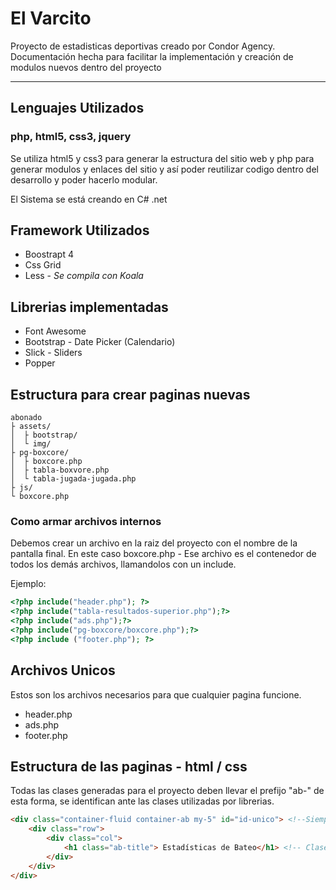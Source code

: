 # El Varcito
Proyecto de estadisticas deportivas creado por Condor Agency. Documentación hecha para facilitar la implementación y creación de modulos nuevos dentro del proyecto


---
## Lenguajes Utilizados
### php, html5, css3, jquery

Se utiliza html5 y css3 para generar la estructura del sitio web y php para generar modulos y enlaces del sitio y así poder reutilizar codigo dentro del desarrollo y poder hacerlo modular.

El Sistema se está creando en C# .net

## Framework Utilizados
* Boostrapt 4
* Css Grid
* Less - *Se compila con Koala*

## Librerias implementadas
* Font Awesome
* Bootstrap - Date Picker (Calendario)
* Slick - Sliders
* Popper

## Estructura para crear paginas nuevas


```
abonado
├ assets/
│  ├ bootstrap/
│  └ img/
├ pg-boxcore/
│  ├ boxcore.php
│  ├ tabla-boxvore.php
│  └ tabla-jugada-jugada.php
├ js/
└ boxcore.php

```

### Como armar archivos internos

Debemos crear un archivo en la raiz del proyecto con el nombre de la pantalla final. En este caso boxcore.php - Ese archivo es el contenedor de todos los demás archivos, llamandolos con un include.

Ejemplo: 

``` php
<?php include("header.php"); ?>
<?php include("tabla-resultados-superior.php");?>
<?php include("ads.php");?>
<?php include("pg-boxcore/boxcore.php");?>
<?php include ("footer.php"); ?>
```
## Archivos Unicos

Estos son los archivos necesarios para que cualquier pagina funcione. 

* header.php
* ads.php
* footer.php

## Estructura de las paginas - html / css 

Todas las clases generadas para el proyecto deben llevar el prefijo "ab-" de esta forma, se identifican ante las clases utilizadas por librerias. 

``` html
<div class="container-fluid container-ab my-5" id="id-unico"> <!--Siempre utiliza<r estas 3 clases, ya que contienen el tamaño y la estructura de la pagina -->
	<div class="row">
		<div class="col">
			<h1 class="ab-title"> Estadísticas de Bateo</h1> <!-- Clase unica para los titulos --> 
		</div>
	</div>
</div>
```